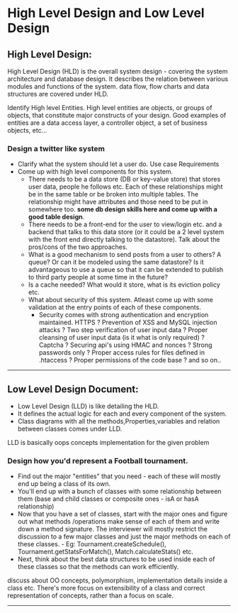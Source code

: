 # High Level Design and Low Level Design

## High Level Design: 

High Level Design (HLD) is the overall system design - covering the system architecture and database design. It describes the relation between various modules and functions of the system. data flow, flow charts and data structures are covered under HLD.

Identify High level Entities. High level entities are objects, or groups of objects, that constitute major constructs of your design. Good examples of entities are a data access layer, a controller object, a set of business objects, etc…


### Design a twitter like system

- Clarify what the system should let a user do. Use case Requirements
- Come up with high level components for this system. 
	- There needs to be a data store (DB or key-value store) that stores user data, people he follows etc. Each of these relationships might be in the same table or be broken into multiple tables. The relationship might have attributes and those need to be put in somewhere too.  **some db design skills here and come up with a good table design**.
	- There needs to be a front-end for the user to view/login etc. and a backend that talks to this data store (or it could be a 2 level system with the front end directly talking to the datastore). Talk about the pros/cons of the two approaches.
	- What is a good mechanism to send posts from a user to others? A queue? Or can it be modeled using the same datastore? Is it advantageous to use a queue so that it can be extended to publish to third party people at some time in the future? 
	- Is a cache needed? What would it store, what is its eviction policy etc.
	- What about security of this system. Atleast come up with some validation at the entry points of each of these components.
		- Security comes with strong authentication and encryption maintained. HTTPS ? Prevention of XSS and MySQL injection attacks ? Two step verification of user input data ? Proper cleansing of user input data (is it what is only required) ? Captcha ? Securing api's using HMAC and nonces ? Strong passwords only ? Proper access rules for files defined in .htaccess ? Proper permissions of the code base ? and so on..

----

## Low Level Design Document: 

- Low Level Design (LLD) is like detailing the HLD. 
- It defines the actual logic for each and every component of the system. 
- Class diagrams with all the methods,Properties,variables and relation between classes comes under LLD. 


LLD is basically oops concepts implementation for the given problem

### Design how you'd represent a Football tournament.

- Find out the major "entities" that you need - each of these will mostly end up being a class of its own.
- You'll end up with a bunch of classes with some relationship between them (base and child classes or composite ones - isA or hasA relationship)
- Now that you have a set of classes, start with the major ones and figure out what methods /operations make sense of each of them and write down a method signature. The interviewer will mostly restrict the discussion to a few major classes and just the major methods on each of these classes. - Eg: Tournament.createSchedule(), Tournament.getStatsForMatch(), Match.calculateStats() etc.
- Next, think about the best data structures to be used inside each of these classes so that the methods can work efficiently.

discuss about OO concepts, polymorphism, implementation details inside a class etc. There's more focus on extensibility of a class and correct representation of concepts, rather than a focus on scale.




----
	
	
	
	
	
	
	
	
	
	